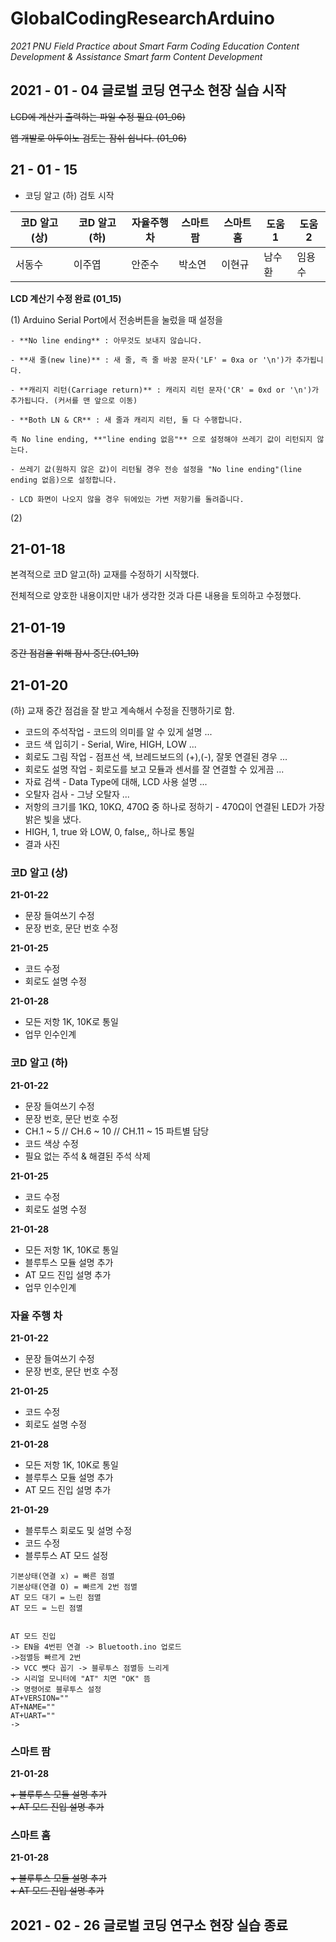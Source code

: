 # GlobalCodingResearchArduino

_2021 PNU Field Practice about Smart Farm Coding Education Content Development & Assistance Smart farm Content Development_

## 2021 - 01 - 04 글로벌 코딩 연구소 현장 실습 시작

~~LCD에 계산기 출력하는 파일 수정 필요 (01_06)~~

~~앱 개발로 아두이노 검토는 잠쉬 쉽니다. (01_06)~~

21 - 01 - 15
------------

- 코딩 알고 (하) 검토 시작

코D 알고 (상) | 코D 알고 (하) | 자율주행차 | 스마트 팜 | 스마트 홈 | 도움1 | 도움2
 ------|------|-----|------|------|-------|-------
 서동수 | 이주엽 | 안준수 | 박소연 | 이현규 | 남수환 | 임용수


**LCD 계산기 수정 완료 (01_15)**

 (1) Arduino Serial Port에서 전송버튼을 눌렀을 때 설정을
        
    - **No line ending** : 아무것도 보내지 않습니다.
    
    - **새 줄(new line)** : 새 줄, 즉 줄 바꿈 문자('LF' = 0xa or '\n')가 추가됩니다.
  
    - **캐리지 리턴(Carriage return)** : 캐리지 리턴 문자('CR' = 0xd or '\n')가 추가됩니다. (커서를 맨 앞으로 이동)
  
    - **Both LN & CR** : 새 줄과 캐리지 리턴, 둘 다 수행합니다.
  
    즉 No line ending, **"line ending 없음"** 으로 설정해야 쓰레기 값이 리턴되지 않는다.

    - 쓰레기 값(원하지 않은 값)이 리턴될 경우 전송 설정을 "No line ending"(line ending 없음)으로 설정합니다.

    - LCD 화면이 나오지 않을 경우 뒤에있는 가변 저항기를 돌려줍니다.

 (2)


 21-01-18
 ------------
 
 본격적으로 코D 알고(하) 교재를 수정하기 시작했다. 
 
 
 전체적으로 양호한 내용이지만 내가 생각한 것과 다른 내용을 토의하고 수정했다.
 
 
  21-01-19
 ---------
 
 ~~중간 점검을 위해 잠시 중단.(01_19)~~
 
 21-01-20
 ----------
 
 (하) 교재 중간 점검을 잘 받고 계속해서 수정을 진행하기로 함.
 
 + 코드의 주석작업 - 코드의 의미를 알 수 있게 설명 ...
 + 코드 색 입히기 - Serial, Wire, HIGH, LOW ...
 + 회로도 그림 작업 - 점프선 색, 브레드보드의 (+),(-), 잘못 연결된 경우 ...
 + 회로도 설명 작업 - 회로도를 보고 모듈과 센서를 잘 연결할 수 있게끔 ...
 + 자료 검색 - Data Type에 대해, LCD 사용 설명 ...
 + 오탈자 검사 - 그냥 오탈자 ...
 + 저항의 크기를 1KΩ, 10KΩ, 470Ω 중 하나로 정하기 - 470Ω이 연결된 LED가 가장 밝은 빛을 냈다. 
 + HIGH, 1, true 와 LOW, 0, false,,  하나로 통일
 + 결과 사진 
 
 
 ### 코D 알고 (상)
 
 __21-01-22__
 
  + 문장 들여쓰기 수정
  + 문장 번호, 문단 번호 수정
 
  __21-01-25__
  
  + 코드 수정
  + 회로도 설명 수정
  
  __21-01-28__
  
  + 모든 저항 1K, 10K로 통일
  + 업무 인수인계
 
 ### 코D 알고 (하)
 
  __21-01-22__
 
  + 문장 들여쓰기 수정
  + 문장 번호, 문단 번호 수정
  + CH.1 ~ 5 // CH.6 ~ 10 // CH.11 ~ 15 파트별 담당
  + 코드 색상 수정
  + 필요 없는 주석 & 해결된 주석 삭제
 
  __21-01-25__
  
  + 코드 수정  
  + 회로도 설명 수정 
 
  __21-01-28__
  
  + 모든 저항 1K, 10K로 통일  
  + 블루투스 모듈 설명 추가  
  + AT 모드 진입 설명 추가  
  + 업무 인수인계
 
 ### 자율 주행 차
 
  __21-01-22__
 
  + 문장 들여쓰기 수정
  + 문장 번호, 문단 번호 수정
 
  __21-01-25__
  
  + 코드 수정  
  + 회로도 설명 수정
 
  __21-01-28__
  
  + 모든 저항 1K, 10K로 통일  
  + 블루투스 모듈 설명 추가  
  + AT 모드 진입 설명 추가
 
  __21-01-29__
  
  + 블루투스 회로도 및 설명 수정  
  + 코드 수정
  + 블루투스 AT 모드 설정 
  ```
  기본상태(연결 x) = 빠른 점멸
기본상태(연결 O) = 빠르게 2번 점멸
AT 모드 대기 = 느린 점멸
AT 모드 = 느린 점멸


AT 모드 진입
 -> EN을 4번핀 연결 -> Bluetooth.ino 업로드 
->점멸등 빠르게 2번 
-> VCC 뺏다 꼽기 -> 블루투스 점멸등 느리게 
-> 시리얼 모니터에 "AT" 치면 "OK" 뜸
-> 명령어로 블루투스 설정 
AT+VERSION=""
AT+NAME=""
AT+UART=""
->  
  
  ```
  
  
  
  
 
 ### 스마트 팜

  __21-01-28__  
  
 ~~+ 블루투스 모듈 설명 추가~~  
 ~~+ AT 모드 진입 설명 추가~~

 ### 스마트 홈
  
  __21-01-28__
  
  ~~+ 블루투스 모듈 설명 추가~~  
  ~~+ AT 모드 진입 설명 추가~~

## 2021 - 02 - 26 글로벌 코딩 연구소 현장 실습 종료
